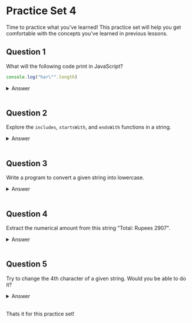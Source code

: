 # Practice Set 4
Time to practice what you've learned! This practice set will help you get comfortable with the concepts you've learned in previous lessons.

## Question 1
What will the following code print in JavaScript?
```js
console.log("har\"".length)
```
<details><summary>Answer</summary>

The above code will print `4` because the escape sequence `\` is not counted as a character in the string. Therefore, the length of the string `"har\""` is actually 4, not 5.
</details> </br>

## Question 2
Explore the `includes`, `startsWith`, and `endsWith` functions in a string.

<details><summary>Answer</summary>

```js
let str = "Hello World";
console.log(str.includes("Hello")); // true
console.log(str.startsWith("Hello")); // true
console.log(str.endsWith("World")); // true

console.log(str.includes("Aman")); // false
console.log(str.startsWith("new")); // false
console.log(str.endsWith("new")); // false
```
The `includes` method returns `true` if the string includes the specified substring, otherwise it returns `false`. 
The `startsWith` method returns `true` if the string starts with the specified substring, otherwise it returns `false`.
The `endsWith` method returns `true` if the string ends with the specified substring, otherwise it returns `false`.

</details> </br>

## Question 3
Write a program to convert a given string into lowercase.
<details><summary>Answer</summary>

```js
let str = "Hello World";
console.log(str.toLowerCase());
```
The `toLowerCase` method returns the calling string value converted to lower case.

</details> </br>

## Question 4
Extract the numerical amount from this string "Total: Rupees 2907".
<details><summary>Answer</summary>

```js
let str = "Total: Rupees 2907";
console.log(str.slice(13));
```
The `slice` method extracts a section of a string and returns it as a new string, without modifying the original string. The `slice` method takes two arguments, the starting index and the ending index (end not included). If the ending index is not specified, it will slice the string till the end.

</details> </br>

## Question 5
Try to change the 4th character of a given string. Would you be able to do it?
<details><summary>Answer</summary>

```js
let str = "Hello World";
str[3] = "z"; // 3rd index is 4th character 
console.log(str); // Hello World | No change
```
Strings are immutable in JavaScript. This means that strings cannot be changed, only replaced. Therefore, the above code will not change the string.

</details> </br>

Thats it for this practice set! 